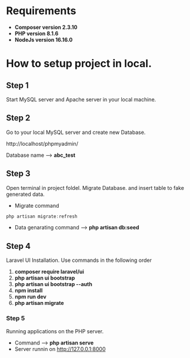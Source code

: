 # Requirements

- **Composer version 2.3.10**
- **PHP version 8.1.6**
- **NodeJs version 16.16.0**

# How to setup project in local.

## Step 1

Start MySQL server and Apache server in your local machine.



## Step 2

Go to your local MySQL server and create new Database.

http://localhost/phpmyadmin/

Database name -->  **abc_test**



## Step 3

Open terminal in project foldel. Migrate Database. and insert table to fake generated data.

- Migrate command
```powershell
php artisan migrate:refresh
```
- Data genarating command -->  **php artisan db:seed**



## Step 4

Laravel UI Installation.
Use commands in the following order

1.  **composer require laravel/ui**
2.  **php artisan ui bootstrap**
3.  **php artisan ui bootstrap --auth**
4.  **npm install**
5.  **npm run dev**
6.  **php artisan migrate**



### Step 5

Running applications on the PHP server. 

- Command -->  **php artisan serve**
- Server runnin on http://127.0.0.1:8000


